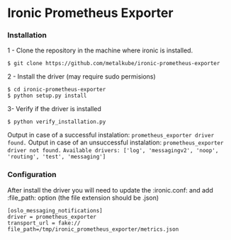 # Ironic Prometheus Exporter #


### Installation ###

1 - Clone the repository in the machine where ironic is installed.
```
$ git clone https://github.com/metalkube/ironic-prometheus-exporter
```
2 - Install the driver (may require sudo permisions)
```
$ cd ironic-prometheus-exporter
$ python setup.py install
```
3- Verify if the driver is installed
```
$ python verify_installation.py
```
Output in case of a successful instalation:
`prometheus_exporter driver found.`
Output in case of an unsuccessful instalation:
`prometheus_exporter driver not found.`
`Available drivers: ['log', 'messagingv2', 'noop', 'routing', 'test', 'messaging']`


### Configuration ###

After install the driver you will need to update the :ironic.conf: and add
:file_path: option (the file extension should be .json)

```
[oslo_messaging_notifications]
driver = prometheus_exporter
transport_url = fake://
file_path=/tmp/ironic_prometheus_exporter/metrics.json
```
